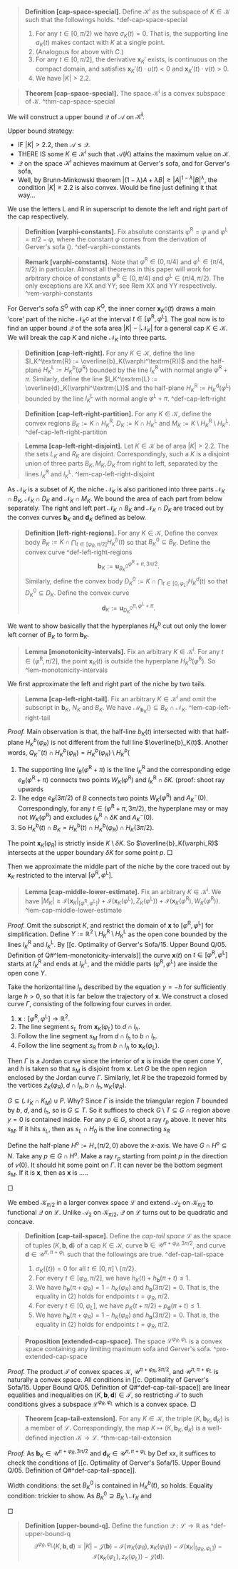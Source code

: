 > __Definition [cap-space-special].__ Define $\mathcal{K}^\mathrm{i}$ as the subspace of $K \in \mathcal{K}$ such that the followings holds. ^def-cap-space-special
> 
> 1. For any $t \in [0, \pi/2)$ we have $\sigma_K(t) = 0$. That is, the supporting line $a_K(t)$ makes contact with $K$ at a single point.
> 2. (Analogous for above with $C$.)
> 3. For any $t \in [0, \pi/2]$, the derivative $\mathbf{x}_K'$ exists, is continuous on the compact domain, and satisfies $\mathbf{x}_K'(t) \cdot u(t) < 0$ and $\mathbf{x}_K'(t) \cdot v(t) > 0$.
> 4. We have $|K| > 2.2$.

> __Theorem [cap-space-special].__ The space $\mathcal{K}^\mathrm{i}$ is a convex subspace of $\mathcal{K}$. ^thm-cap-space-special

We will construct a upper bound $\mathcal{Q}$ of $\mathcal{A}$ on $\mathcal{K}^\mathbf{i}$.

Upper bound strategy:

- IF $|K| > 2.2$, then $\mathcal{A} \leq \mathcal{Q}$.
- THERE IS some $K \in \mathcal{K}^\mathrm{i}$ such that $\mathcal{A}(K)$ attains the maximum value on $\mathcal{K}$.
- $\mathcal{Q}$ on the space $\mathcal{K}^\mathrm{i}$ achieves maximum at Gerver's sofa, and for Gerver's sofa, 
- Well, by Brunn-Minkowski theorem $|(1 - \lambda)A + \lambda B| \geq |A|^{1 - \lambda} |B|^{\lambda}$, the condition $|K| \geq 2.2$ is also convex. Would be fine just defining it that way...

We use the letters $\mathrm{L}$ and $\mathrm{R}$ in superscript to denote the left and right part of the cap respectively.

> __Definition [varphi-constants].__ Fix absolute constants $\varphi^{\mathrm{R}} = \varphi$ and $\varphi^{\text{L}} = \pi/2 - \varphi$, where the constant $\varphi$ comes from the derivation of Gerver's sofa (). ^def-varphi-constants

> __Remark [varphi-constants].__ Note that $\varphi^{\text{R}} \in (0, \pi/4)$ and $\varphi^{\text{L}} \in (\pi/4, \pi/2)$ in particular. Almost all theorems in this paper will work for arbitrary choice of constants $\varphi^{\textrm{R}} \in (0, \pi/4)$ and $\varphi^{\textrm{L}}\in (\pi/4, \pi/2)$. The only exceptions are XX and YY; see Rem XX and YY respectively. ^rem-varphi-constants

For Gerver's sofa $S^{\mathrm{G}}$ with cap $K^{\mathrm{G}}$, the inner corner $\mathbf{x}_{K^\mathrm{G}}(t)$ draws a main 'core' part of the niche $\mathcal{N}_{K^{\mathrm{G}}}$ at the interval $t \in [\varphi^\mathrm{R}, \varphi^\mathrm{L}]$. The goal now is to find an upper bound $\mathcal{Q}$ of the sofa area $|K| - \left| \mathcal{N}_{K} \right|$ for a general cap $K \in \mathcal{K}$. We will break the cap $K$ and niche $\mathcal{N}_K$ into three parts.

> __Definition [cap-left-right].__ For any $K \in \mathcal{K}$, define the line $l_K^\textrm{R} := \overline{b}_K(\varphi^\textrm{R})$ and the half-plane $H_K^\textrm{L} := H_K^\mathrm{b}(\varphi^\textrm{R})$ bounded by the line $l_K^\textrm{R}$ with normal angle $\varphi^\textrm{R} + \pi$. Similarly, define the line $l_K^\textrm{L} := \overline{d}_K(\varphi^\textrm{L})$ and the half-plane $H_K^\textrm{R} := H_K^\textrm{d}(\varphi^\textrm{L})$ bounded by the line $l_K^\textrm{L}$ with normal angle $\varphi^\textrm{L} + \pi$. ^def-cap-left-right

> __Definition [cap-left-right-partition].__ For any $K \in \mathcal{K}$, define the convex regions $B_K := K \cap H_K^\textrm{R}$, $D_K := K \cap H_K^\textrm{L}$ and $M_K := K \setminus H_K^\textrm{R} \setminus H_K^\textrm{L}$. ^def-cap-left-right-partition

> __Lemma [cap-left-right-disjoint].__ Let $K \in \mathcal{K}$ be of area $|K| > 2.2$. The the sets $L_K$ and $R_K$ are disjoint. Correspondingly, such a $K$ is a disjoint union of three parts $B_K, M_K, D_K$ from right to left, separated by the lines $l_K^\textrm{R}$ and $l_K^\textrm{L}$. ^lem-cap-left-right-disjoint

As $\mathcal{N}_K$ is a subset of $K$, the niche $\mathcal{N}_K$ is also paritioned into three parts $\mathcal{N}_K \cap B_K$, $\mathcal{N}_K \cap D_K$ and $\mathcal{N}_K \cap M_K$. We bound the area of each part from below separately. The right and left part $\mathcal{N}_K \cap B_K$ and $\mathcal{N}_K \cap D_K$ are traced out by the convex curves $\mathbf{b}_K$ and $\mathbf{d}_K$ defined as below.

> __Definition [left-right-regions].__ For any $K \in \mathcal{K}$,  Define the convex body $B_K := K \cap \bigcap_{t \in [\varphi_R, \pi/2]} H_K^b(t)$ so that $B_K^0 \subseteq B_K$. Define the convex curve ^def-left-right-regions
$$
\mathbf{b}_K := \mathbf{u}_{B_K^0}^{\varphi^\textrm{R} + \pi, 3\pi/2}.
$$
> Similarly, define the convex body $D_K^0 := K \cap \bigcap_{t \in [0, \varphi_L]} H_K^d(t)$ so that $D_K^0 \subseteq D_K$. Define the convex curve
$$
\mathbf{d}_K := \mathbf{u}_{D_K^0}^{\pi, \varphi^\textrm{L} + \pi}.
$$

We want to show basically that the hyperplanes $H_K^\mathrm{b}$ cut out only the lower left corner of $B_K$ to form $\mathbf{b}_K$.

> __Lemma [monotonicity-intervals].__ Fix an arbitrary $K \in \mathcal{K}^\mathrm{i}$. For any $t \in (\varphi^\mathrm{R}, \pi/2]$, the point $\mathbf{x}_K(t)$ is outside the hyperplane $H_K^\mathrm{b}(\varphi^\mathrm{R})$. So  ^lem-monotonicity-intervals

We first approximate the left and right part of the niche by two tails.

> __Lemma [cap-left-right-tail].__ Fix an arbitrary $K \in \mathcal{K}^\mathrm{i}$ and omit the subscript in $\mathbf{b}_K$, $N_K$ and $B_K$. We have $\mathcal{M}_{\mathbf{b}_K}\left(  \right)\subseteq B_K \cap \mathcal{N}_K$. ^lem-cap-left-right-tail

_Proof._ Main observation is that, the half-line $b_K(t)$ intersected with that half-plane $H_K^b(\varphi_R)$ is not different from the full line $\overline{b}_K(t)$. Another words, $Q_K^-(t) \cap H_K^b(\varphi_R) = H_K^b(\varphi_R) \setminus H_K^b($

1. The supporting line $l_B(\varphi^\mathrm{R} + \pi)$ is the line $l_K^\mathrm{R}$ and the corresponding edge $e_B(\varphi^\mathrm{R} + \pi)$ connects two points $W_K(\varphi^\mathrm{R})$ and $l_K^\mathrm{R} \cap \delta K$. (proof: shoot ray upwards
2. The edge $e_B(3\pi/2)$ of $B$ connects two points $W_K(\varphi^\mathrm{R})$ and $A_K^-(0)$. Correspondingly, for any $t \in (\varphi^\mathrm{R} + \pi, 3\pi/2)$, the hyperplane may or may not $W_K(\varphi^\mathrm{R})$ and excludes $l_K^\mathrm{R} \cap \delta K$ and $A_K^-(0)$.
3. So $H_K^\mathrm{b}(t) \cap B_K = H_K^\mathrm{b}(t) \cap H_K^\mathrm{b}(\varphi_R) \cap H_K(3\pi/2)$.

The point $\mathbf{x}_K(\varphi_R)$ is strictly inside $K \setminus \delta K$. So $\overline{b}_K(\varphi_R)$ intersects at the upper boundary $\delta K$ for some point $p$. □

Then we approximate the middle part of the niche by the core traced out by $\mathbf{x}_K$ restricted to the interval $[\varphi^\mathrm{R}, \varphi^\mathrm{L}]$.

> __Lemma [cap-middle-lower-estimate].__ Fix an arbitrary $K \in \mathcal{K}^\mathrm{i}$. We have $|M_K| \geq \mathcal{I}(\mathbf{x}_K|_{[\varphi^\mathrm{R}, \varphi^\mathrm{L}]}) + \mathcal{I}(\mathbf{x}_K(\varphi^\mathrm{L}), Z_K(\varphi^\mathrm{L})) + \mathcal{I}(\mathbf{x}_K(\varphi^\mathrm{R}), W_K(\varphi^\mathrm{R}))$. ^lem-cap-middle-lower-estimate

_Proof._ Omit the subscript $K$, and restrict the domain of $\mathbf{x}$ to $[\varphi^\mathrm{R}, \varphi^\mathrm{L}]$ for simplification. Define $Y := \mathbb{R}^2 \setminus H_K^\mathrm{R} \setminus H_K^\mathrm{L}$ as the open cone bounded by the lines $l_K^\mathrm{R}$ and $l_K^\mathrm{L}$. By [[c. Optimality of Gerver's Sofa/15. Upper Bound Q/05. Definition of Q#^lem-monotonicity-intervals]] the curve $\mathbf{x}(t)$ on $t \in [\varphi^\mathrm{R}, \varphi^\mathrm{L}]$ starts at $l_K^\mathrm{R}$ and ends at $l_K^\mathrm{L}$, and the middle parts $(\varphi^\mathrm{R}, \varphi^\mathrm{L})$ are inside the open cone $Y$.

Take the horizontal line $l_h$ described by the equation $y = -h$ for sufficiently large $h > 0$, so that it is far below the trajectory of $\mathbf{x}$. We construct a closed curve $\Gamma$, consisting of the following four curves in order.

1. $\mathbf{x} : [\varphi^\mathrm{R}, \varphi^\mathrm{L}] \to \mathbb{R}^2$.
2. The line segment $s_L$ from $\mathbf{x}_K(\varphi_L)$ to $d \cap l_h$.
3. Follow the line segment $s_M$ from $d \cap l_h$ to $b \cap l_h$.
4. Follow the line segment $s_R$ from $b \cap l_h$ to $\mathbf{x}_K(\varphi_L)$.

Then $\Gamma$ is a Jordan curve since the interior of $\mathbf{x}$ is inside the open cone $Y$, and $h$ is taken so that $s_M$ is disjoint from $\mathbf{x}$. Let $G$ be the open region enclosed by the Jordan curve $\Gamma$. Similarly, let $R$ be the trapezoid formed by the vertices $z_K(\varphi_R), d \cap l_h, b \cap l_h, w_K(\varphi_R)$. 

$G \subseteq \left( \mathcal{N}_K \cap K_M \right) \cup P$. Why? Since $\Gamma$ is inside the triangular region $T$ bounded by $b$, $d$, and $l_h$, so is $G \subseteq T$. So it suffices to check $G \setminus T \subseteq G \cap \text{region above } y=0$ is contained inside. For any $p \in G$, shoot a ray $r_p$ above. It never hits $s_M$. If it hits $s_L$, then as $s_L \cap H_0$ is the line connecting $s_R$  

Define the half-plane $H^\mathrm{o} := H_+(\pi/2, 0)$ above the $x$-axis. We have $G \cap H^\mathrm{o} \subseteq N$. Take any $p \in G \cap H^\mathrm{o}$. Make a ray $r_p$ starting from point $p$ in the direction of $v(0)$. It should hit some point on $\Gamma$. It can never be the bottom segment $s_M$. If it is $\mathbf{x}$, then as $\mathbf{x}$ is .....

□

We embed $\mathcal{K}_{\pi/2}$ in a larger convex space $\mathcal{L}$ and extend $\mathcal{A}_2$ on $\mathcal{K}_{\pi/2}$ to functional $\mathcal{Q}$ on $\mathcal{L}$. Unlike $\mathcal{A}_2$ on $\mathcal{K}_{\pi/2}$, $\mathcal{Q}$ on $\mathcal{L}$ turns out to be quadratic and concave.

> __Definition [cap-tail-space].__ Define the _cap-tail space_ $\mathcal{L}$ as the space of tuples $(K, \mathbf{b}, \mathbf{d})$ of a cap $K \in \mathcal{K}$, curve $\mathbf{b} \in \mathcal{U}^{\pi + \varphi_R, 3\pi/2}$, and curve $\mathbf{d} \in \mathcal{U}^{\pi, \pi + \varphi_L}$ such that the followings are true. ^def-cap-tail-space
> 
> 1. $\sigma_K\left( \left\{ t \right\} \right) = 0$ for all $t \in [0, \pi] \setminus \left\{ \pi/2 \right\}$.
> 2. For every $t \in [\varphi_R, \pi/2]$, we have $h_K(t) + h_{\mathbf{b}}(\pi + t) \leq 1$.
> 3. We have $h_{\mathbf{b}}(\pi + \varphi_R) = 1 - h_K(\varphi_R)$ and $h_\mathbf{b}(3\pi/2) = 0$. That is, the equality in (2) holds for endpoints $t = \varphi_R, \pi/2$.
> 4. For every $t \in [0, \varphi_L]$, we have $p_K(t + \pi/2) + p_{\mathbf{d}}(\pi + t) \leq 1$.
> 5. We have $h_{\mathbf{b}}(\pi + \varphi_R) = 1 - h_K(\varphi_R)$ and $h_\mathbf{b}(3\pi/2) = 0$. That is, the equality in (2) holds for endpoints $t = \varphi_R, \pi/2$.

> __Proposition [extended-cap-space].__ The space $\mathcal{L}^{\varphi_R, \varphi_L}$ is a convex space containing any limiting maximum sofa and Gerver's sofa. ^pro-extended-cap-space

_Proof._ The product $\mathcal{T}$ of convex spaces $\mathcal{K}$, $\mathcal{U}^{\pi + \varphi_R, 3\pi/2}$, and $\mathcal{U}^{\pi, \pi + \varphi_L}$ is naturally a convex space. All conditions in [[c. Optimality of Gerver's Sofa/15. Upper Bound Q/05. Definition of Q#^def-cap-tail-space]] are linear equalities and inequalities on $(K, \mathbf{b}, \mathbf{d}) \in \mathcal{T}$, so restricting $\mathcal{T}$ to such conditions gives a subspace $\mathcal{L}^{\varphi_R, \varphi_L}$ which is a convex space. □

> __Theorem [cap-tail-extension].__ For any $K \in \mathcal{K}$, the triple $(K, \mathbf{b}_K, \mathbf{d}_K)$ is a member of $\mathcal{L}$. Correspondingly, the map $K \mapsto (K, \mathbf{b}_K, \mathbf{d}_K)$ is a well-defined injection $\mathcal{K} \to \mathcal{L}$. ^thm-cap-tail-extension

_Proof._ As $\mathbf{b}_K \in \mathcal{U}^{\pi + \varphi_R, 3\pi/2}$ and $\mathbf{d}_K \in \mathcal{U}^{\pi, \pi + \varphi_L}$ by Def xx, it suffices to check the conditions of [[c. Optimality of Gerver's Sofa/15. Upper Bound Q/05. Definition of Q#^def-cap-tail-space]].

Width conditions: the set $B_K^0$ is contained in $H_K^b(t)$, so holds.
Equality condition: trickier to show. As $B_K^0 \supseteq B_K \setminus \mathcal{N}_K$ and 

□

> __Definition [upper-bound-q].__ Define the function $\mathcal{Q} : \mathcal{L} \to \mathbb{R}$ as ^def-upper-bound-q
$$
\mathcal{Q}^{\varphi_R, \varphi_L}(K, \mathbf{b}, \mathbf{d}) = |K| - \mathcal{J}(\mathbf{b}) - \mathcal{I}(w_K(\varphi_R), \mathbf{x}_K(\varphi_R)) - \mathcal{I}\left( \mathbf{x}_K|_{[\varphi_R, \varphi_L]} \right) - \mathcal{I}(\mathbf{x}_K(\varphi_L), z_K(\varphi_L)) - \mathcal{J}(\mathbf{d}).
$$

